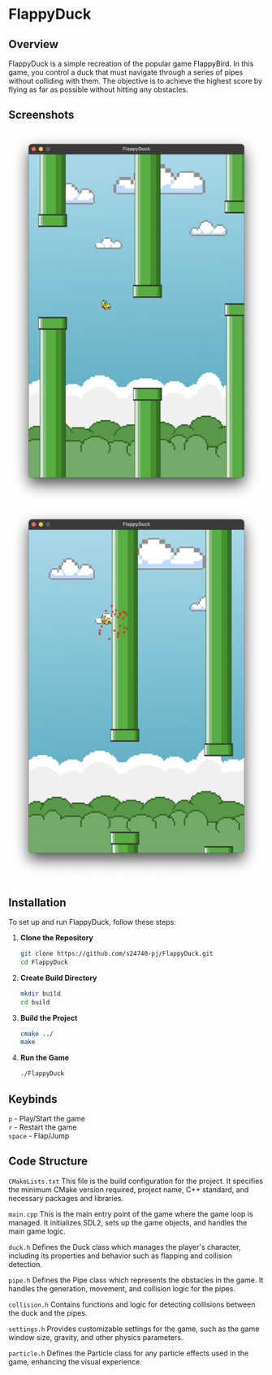 # FlappyDuck
## Overview
FlappyDuck is a simple recreation of the popular game FlappyBird. In this game, you control a duck that must navigate through a series of pipes without colliding with them. The objective is to achieve the highest score by flying as far as possible without hitting any obstacles.

## Screenshots
![alt text](https://raw.githubusercontent.com/s24740-pj/FlappyDuck/main/screenshots/Screenshot1.png)
![alt text](https://raw.githubusercontent.com/s24740-pj/FlappyDuck/main/screenshots/Screenshot2.png)

## Installation
To set up and run FlappyDuck, follow these steps: <br>
1. **Clone the Repository**
    ```sh
    git clone https://github.com/s24740-pj/FlappyDuck.git
    cd FlappyDuck
    ```
2. **Create Build Directory**
    ```sh
    mkdir build
    cd build
    ```
3. **Build the Project**
    ```sh
    cmake ../
    make
    ```
4. **Run the Game**
    ```sh
    ./FlappyDuck
    ```

## Keybinds
`p` - Play/Start the game<br>
`r`  - Restart the game<br>
`space` - Flap/Jump<br>

## Code Structure

`CMakeLists.txt` This file is the build configuration for the project. It specifies the minimum CMake version required, project name, C++ standard, and necessary packages and libraries.

`main.cpp` This is the main entry point of the game where the game loop is managed. It initializes SDL2, sets up the game objects, and handles the main game logic.

`duck.h` Defines the Duck class which manages the player's character, including its properties and behavior such as flapping and collision detection.

`pipe.h` Defines the Pipe class which represents the obstacles in the game. It handles the generation, movement, and collision logic for the pipes.

`collision.h` Contains functions and logic for detecting collisions between the duck and the pipes.

`settings.h` Provides customizable settings for the game, such as the game window size, gravity, and other physics parameters.

`particle.h` Defines the Particle class for any particle effects used in the game, enhancing the visual experience.